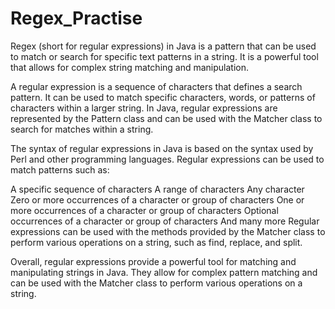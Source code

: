 # Regex_Practise
Regex (short for regular expressions) in Java is a pattern that can be used to match or search for specific text patterns in a string. It is a powerful tool that allows for complex string matching and manipulation.

A regular expression is a sequence of characters that defines a search pattern. It can be used to match specific characters, words, or patterns of characters within a larger string. In Java, regular expressions are represented by the Pattern class and can be used with the Matcher class to search for matches within a string.

The syntax of regular expressions in Java is based on the syntax used by Perl and other programming languages. Regular expressions can be used to match patterns such as:

A specific sequence of characters
A range of characters
Any character
Zero or more occurrences of a character or group of characters
One or more occurrences of a character or group of characters
Optional occurrences of a character or group of characters
And many more
Regular expressions can be used with the methods provided by the Matcher class to perform various operations on a string, such as find, replace, and split.

Overall, regular expressions provide a powerful tool for matching and manipulating strings in Java. They allow for complex pattern matching and can be used with the Matcher class to perform various operations on a string. 
